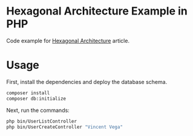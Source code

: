 # Hexagonal Architecture Example in PHP

Code example for [Hexagonal Architecture](https://othercode.io/blog/hexagonal-architecture) article.

# Usage 

First, install the dependencies and deploy the database schema.

```bash
composer install
composer db:initialize
```

Next, run the commands:

```bash
php bin/UserListController
php bin/UserCreateController "Vincent Vega"
```
